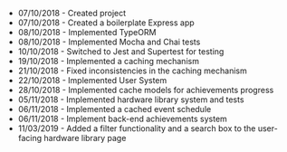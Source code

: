 * 07/10/2018 - Created project
* 07/10/2018 - Created a boilerplate Express app
* 08/10/2018 - Implemented TypeORM
* 08/10/2018 - Implemented Mocha and Chai tests
* 10/10/2018 - Switched to Jest and Supertest for testing
* 19/10/2018 - Implemented a caching mechanism
* 21/10/2018 - Fixed inconsistencies in the caching mechanism
* 22/10/2018 - Implemented User System
* 28/10/2018 - Implemented cache models for achievements progress
* 05/11/2018 - Implemented hardware library system and tests
* 06/11/2018 - Implemented a cached event schedule
* 06/11/2018 - Implement back-end achievements system
* 11/03/2019 - Added a filter functionality and a search box to the user-facing hardware library page
